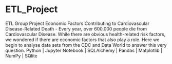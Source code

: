 # ETL_Project
ETL Group Project 
Economic Factors Contributing to Cardiovascular Disease-Related Death - Every year, over 600,000 people die from Cardiovascular Disease. While there are obvious health-related risk factors, we wondered if there are economic factors that also play a role. Here we begin to analyse data sets from the CDC and Data World to answer this very question.
Python | Jupyter Notebook | SQLAlchemy | Pandas | Matplotlib | NumPy | SQlite
